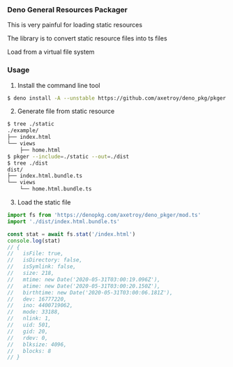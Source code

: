 ### Deno General Resources Packager

This is very painful for loading static resources

The library is to convert static resource files into ts files

Load from a virtual file system

### Usage

1. Install the command line tool

```bash
$ deno install -A --unstable https://github.com/axetroy/deno_pkg/pkger.ts
```

2. Generate file from static resource

```bash
$ tree ./static
./example/
├── index.html
└── views
    ├── home.html
$ pkger --include=./static --out=./dist
$ tree ./dist
dist/
├── index.html.bundle.ts
└── views
    └── home.html.bundle.ts
```

3. Load the static file

```typescript
import fs from 'https://denopkg.com/axetroy/deno_pkger/mod.ts'
import './dist/index.html.bundle.ts'

const stat = await fs.stat('/index.html')
console.log(stat)
// {
//   isFile: true,
//   isDirectory: false,
//   isSymlink: false,
//   size: 218,
//   mtime: new Date('2020-05-31T03:00:19.096Z'),
//   atime: new Date('2020-05-31T03:00:20.150Z'),
//   birthtime: new Date('2020-05-31T03:00:06.181Z'),
//   dev: 16777220,
//   ino: 4400719062,
//   mode: 33188,
//   nlink: 1,
//   uid: 501,
//   gid: 20,
//   rdev: 0,
//   blksize: 4096,
//   blocks: 8
// }
```
